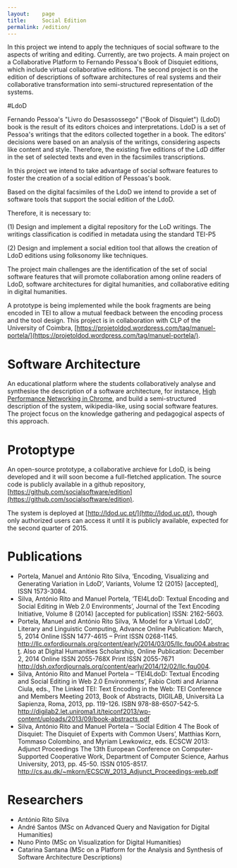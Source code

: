 ```yaml
---
layout:    page
title:     Social Edition
permalink: /edition/
---
```


In this project we intend to apply the techniques of social software to the aspects of writing and editing. Currently, are two projects. A main project on a Collaborative Platform to Fernando Pessoa's Book of Disquiet editions, which include virtual collaborative editions. The second project is on the edition of descriptions of software architectures of real systems and their collaborative transformation into semi-structured representation of the systems.

#LdoD

Fernando Pessoa's "Livro do Desassossego" ("Book of Disquiet") (LdoD) book is the result of its editors choices and interpretations. LdoD is a set of Pessoa's writings that the editors collected together in a book. The editors' decisions were based on an analysis of the writings, considering aspects like content and style. Therefore, the existing five editions of the LdD differ in the set of selected texts and even in the facsimiles transcriptions.

In this project we intend to take advantage of social software features to foster the creation of a social edition of Pessoas's book.

Based on the digital facsimiles of the LdoD we intend to provide a set of software tools that support the social edition of the LdoD. 

Therefore, it is necessary to: 

(1) Design and implement a digital repository for the LoD writings. The writings classification is codified in metadata using the standard TEI-P5 

(2) Design and implement a social edition tool that allows the creation of LdoD editions using folksonomy like techniques.

The project main challenges are the identification of the set of social software features that will promote collaboration among online readers of LdoD, software architectures for digital humanities, and collaborative editing in digital humanities.

A prototype is being implemented while the book fragments are being encoded in TEI to allow a mutual feedback between the encoding process and the tool design.
This project is in collaboration with CLP of the University of Coimbra, [https://projetoldod.wordpress.com/tag/manuel-portela/](https://projetoldod.wordpress.com/tag/manuel-portela/).

# Software Architecture

An educational platform where the students collaboratively analyse and synthesise the description of a software architecture, for instance, [High Performance Networking in Chrome](http://aosabook.org/en/posa/high-performance-networking-in-chrome.html), and build a semi-structured description of the system, wikipedia-like, using social software features. The project focus on the knowledge gathering and pedagogical aspects of this approach.

# Protoptype

An open-source prototype, a collaborative archieve for LdoD, is being developed and it will soon become a full-fletched application. The source code is publicly available in a github repository, [https://github.com/socialsoftware/edition](https://github.com/socialsoftware/edition).

The system is deployed at [http://ldod.uc.pt/](http://ldod.uc.pt/), though only authorized users can access it until it is publicly available, expected for the second quarter of 2015.

# Publications

- Portela, Manuel and António Rito Silva, ‘Encoding, Visualizing and Generating Variation in LdoD’, Variants, Volume 12 (2015) [accepted], ISSN 1573-3084.
- Silva, António Rito and Manuel Portela, ‘TEI4LdoD: Textual Encoding and Social Editing in Web 2.0 Environments’, Journal of the Text Encoding Initiative, Volume 8 (2014) [accepted for publication] ISSN: 2162-5603.
- Portela, Manuel and António Rito Silva, ‘A Model for a Virtual LdoD’, Literary and Linguistic Computing, Advance Online Publication: March, 5, 2014 Online ISSN 1477-4615 – Print ISSN 0268-1145. http://llc.oxfordjournals.org/content/early/2014/03/05/llc.fqu004.abstract. Also at Digital Humanities Scholarship, Online Publication: December 2, 2014 Online ISSN 2055-768X Print ISSN 2055-7671 http://dsh.oxfordjournals.org/content/early/2014/12/02/llc.fqu004.
- Silva, António Rito and Manuel Portela – ‘TEI4LdoD: Textual Encoding and Social Editing in Web 2.0 Environments’, Fabio Ciotti and Arianna Ciula, eds., The Linked TEI: Text Encoding in the Web: TEI Conference and Members Meeting 2013, Book of Abstracts, DIGILAB, Università La Sapienza, Roma, 2013, pp. 119-126. ISBN 978-88-6507-542-5. http://digilab2.let.uniroma1.it/teiconf2013/wp-content/uploads/2013/09/book-abstracts.pdf
- Silva, António Rito and Manuel Portela – ‘Social Edition 4 The Book of Disquiet: The Disquiet of Experts with Common Users’, Matthias Korn, Tommaso Colombino, and Myriam Lewkowicz, eds. ECSCW 2013: Adjunct Proceedings The 13th European Conference on Computer-Supported Cooperative Work, Department of Computer Science, Aarhus University, 2013, pp. 45-50. ISSN 0105-8517. http://cs.au.dk/~mkorn/ECSCW_2013_Adjunct_Proceedings-web.pdf

# Researchers

- António Rito Silva
- André Santos (MSc on Advanced Query and Navigation for Digital Humanities)
- Nuno Pinto (MSc on Visualization for Digital Humanities) 
- Catarina Santana (MSc on a Platform for the Analysis and Synthesis of Software Architecture Descriptions)
